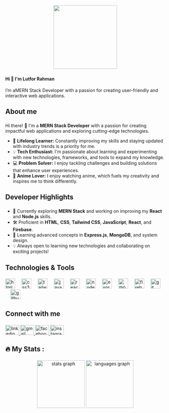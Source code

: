 <div align="center">
  <img height="200" src="https://i.ibb.co.com/kXgJGMk/Untitled-2.png"  />
</div>

###

<h4 align="left">Hi 👋 I'm Lutfor Rahman</h4>

<p align="left">I’m aMERN Stack Developer with a passion for creating user-friendly and interactive web applications.</p>

###

<h2 align="left">About me</h2>

###

Hi there! 👋 I'm a **MERN Stack Developer** with a passion for creating impactful web applications and exploring cutting-edge technologies.  

- 🎯 **Lifelong Learner:** Constantly improving my skills and staying updated with industry trends is a priority for me.  
- 💡 **Tech Enthusiast:** I'm passionate about learning and experimenting with new technologies, frameworks, and tools to expand my knowledge.  
- 💻 **Problem Solver:** I enjoy tackling challenges and building solutions that enhance user experiences.
- 🌟 **Anime Lover:** I enjoy watching anime, which fuels my creativity and inspires me to think differently.  

###

<h2 align="left">Developer Highlights</h2>

###

- 🌱 Currently exploring **MERN Stack** and working on improving my **React** and **Node.js** skills.
- 🛠️ Proficient in **HTML**, **CSS**, **Tailwind CSS**, **JavaScript**, **React**, and **Firebase**.
- 📖 Learning advanced concepts in **Express.js**, **MongoDB**, and system design.
- 💡 Always open to learning new technologies and collaborating on exciting projects!

###

<h2 align="left">Technologies & Tools</h2>

###

<div align="left">
  <img src="https://cdn.jsdelivr.net/gh/devicons/devicon/icons/html5/html5-original.svg" height="31" alt="html5 logo"  />
  <img width="12" />
  <img src="https://cdn.jsdelivr.net/gh/devicons/devicon/icons/css3/css3-original.svg" height="31" alt="css3 logo"  />
  <img width="12" />
  <img src="https://skillicons.dev/icons?i=tailwind" height="31" alt="tailwindcss logo"  />
  <img width="12" />
  <img src="https://skillicons.dev/icons?i=js" height="31" alt="javascript logo"  />
  <img width="12" />
  <img src="https://skillicons.dev/icons?i=react" height="31" alt="react logo"  />
  <img width="12" />
  <img src="https://cdn.jsdelivr.net/gh/devicons/devicon/icons/nodejs/nodejs-original.svg" height="31" alt="nodejs logo"  />
  <img width="12" />
  <img src="https://skillicons.dev/icons?i=express" height="31" alt="express logo"  />
  <img width="12" />
  <img src="https://skillicons.dev/icons?i=mongodb" height="31" alt="mongodb logo"  />
  <img width="12" />
  <img src="https://skillicons.dev/icons?i=firebase" height="31" alt="firebase logo"  />
  <img width="12" />
  <img src="https://skillicons.dev/icons?i=git" height="31" alt="git logo"  />
  <img width="12" />
  <img src="https://skillicons.dev/icons?i=github" height="31" alt="github logo"  />
</div>

###

<h2 align="left">Connect with me</h2>

###

<div align="left">
  <a href="https://www.linkedin.com/in/lutfor-rahman-39b5bb284/" target="_blank">
    <img src="https://raw.githubusercontent.com/maurodesouza/profile-readme-generator/master/src/assets/icons/social/linkedin/default.svg" width="43" height="31" alt="linkedin logo"  />
  </a>
  <a href="lutforr3845@gmail.com" target="_blank">
    <img src="https://raw.githubusercontent.com/maurodesouza/profile-readme-generator/master/src/assets/icons/social/gmail/default.svg" width="43" height="31" alt="gmail logo"  />
  </a>
  <a href="https://www.facebook.com/mohammed.lutfor.315/" target="_blank">
    <img src="https://raw.githubusercontent.com/maurodesouza/profile-readme-generator/master/src/assets/icons/social/facebook/default.svg" width="43" height="31" alt="facebook logo"  />
  </a>
  <a href="https://www.instagram.com/lutforr3845/" target="_blank">
    <img src="https://raw.githubusercontent.com/maurodesouza/profile-readme-generator/master/src/assets/icons/social/instagram/default.svg" width="43" height="31" alt="instagram logo"  />
  </a>
</div>

###

<h2 align="left">🔥   My Stats :</h2>

###

<div align="center">
  <img src="https://github-readme-stats.vercel.app/api?username=lutforrahman3845&hide_title=false&hide_rank=false&show_icons=true&include_all_commits=true&count_private=true&disable_animations=false&theme=dracula&locale=en&hide_border=false&order=1" height="150" alt="stats graph"  />
  <img src="https://github-readme-stats.vercel.app/api/top-langs?username=lutforrahman3845&locale=en&hide_title=false&layout=compact&card_width=320&langs_count=5&theme=aura&hide_border=false&order=2" height="150" alt="languages graph"  />
</div>

###
